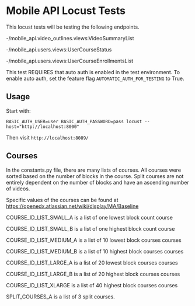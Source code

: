 Mobile API Locust Tests
============

This locust tests will be testing the following endpoints.

-/mobile_api.video_outlines.views:VideoSummaryList

-/mobile_api.users.views:UserCourseStatus

-/mobile_api.users.views:UserCourseEnrollmentsList

This test REQUIRES that auto auth is enabled in the test environment.
To enable auto auth, set the feature flag `AUTOMATIC_AUTH_FOR_TESTING` to True.


Usage
---------------

Start with:

`BASIC_AUTH_USER=user BASIC_AUTH_PASSWORD=pass locust --host="http://localhost:8000"`

Then visit `http://localhost:8089/`

Courses
---------------

In the constants.py file, there are many lists of courses. All courses were
sorted based on the number of blocks in the course. Split courses are not
entirely dependent on the number of blocks and have an ascending number of 
videos.

Specific values of the courses can be found at
https://openedx.atlassian.net/wiki/display/MA/Baseline

COURSE_ID_LIST_SMALL_A is a list of one lowest block count course

COURSE_ID_LIST_SMALL_B is a list of one highest block count course

COURSE_ID_LIST_MEDIUM_A is a list of 10 lowest block courses courses

COURSE_ID_LIST_MEDIUM_B is a list of 10 highest block courses courses

COURSE_ID_LIST_LARGE_A is a list of 20 lowest block courses courses

COURSE_ID_LIST_LARGE_B is a list of 20 highest block courses courses

COURSE_ID_LIST_XLARGE is a list of 40 highest block courses courses

SPLIT_COURSES_A is a list of 3 split courses. 
